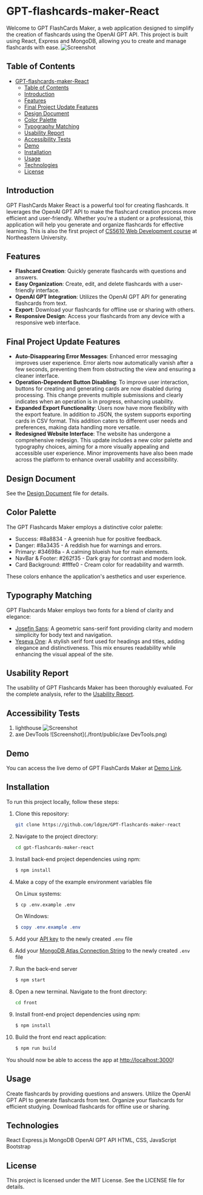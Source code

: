 # GPT-flashcards-maker-React

Welcome to GPT FlashCards Maker, a web application designed to simplify the creation of flashcards using the OpenAI GPT API. This project is built using React, Express and MongoDB, allowing you to create and manage flashcards with ease.
![Screenshot](./front/public/dashboard.gif)

## Table of Contents

- [GPT-flashcards-maker-React](#gpt-flashcards-maker-react)
  - [Table of Contents](#table-of-contents)
  - [Introduction](#introduction)
  - [Features](#features)
  - [Final Project Update Features](#final-project-update-features)
  - [Design Document](#design-document)
  - [Color Palette](#color-palette)
  - [Typography Matching](#typography-matching)
  - [Usability Report](#usability-report)
  - [Accessibility Tests](#accessibility-tests)
  - [Demo](#demo)
  - [Installation](#installation)
  - [Usage](#usage)
  - [Technologies](#technologies)
  - [License](#license)

## Introduction

GPT FlashCards Maker React is a powerful tool for creating flashcards. It leverages the OpenAI GPT API to make the flashcard creation process more efficient and user-friendly. Whether you're a student or a professional, this application will help you generate and organize flashcards for effective learning. This is also the first project of [CS5610 Web Development course](https://johnguerra.co/classes/webDevelopment_fall_2023/) at Northeastern University.

## Features

- **Flashcard Creation**: Quickly generate flashcards with questions and answers.
- **Easy Organization**: Create, edit, and delete flashcards with a user-friendly interface.
- **OpenAI GPT Integration**: Utilizes the OpenAI GPT API for generating flashcards from text.
- **Export**: Download your flashcards for offline use or sharing with others.
- **Responsive Design**: Access your flashcards from any device with a responsive web interface.

## Final Project Update Features

- **Auto-Disappearing Error Messages**: Enhanced error messaging improves user experience. Error alerts now automatically vanish after a few seconds, preventing them from obstructing the view and ensuring a cleaner interface.
- **Operation-Dependent Button Disabling**: To improve user interaction, buttons for creating and generating cards are now disabled during processing. This change prevents multiple submissions and clearly indicates when an operation is in progress, enhancing usability.
- **Expanded Export Functionality**: Users now have more flexibility with the export feature. In addition to JSON, the system supports exporting cards in CSV format. This addition caters to different user needs and preferences, making data handling more versatile.
- **Redesigned Website Interface**: The website has undergone a comprehensive redesign. This update includes a new color palette and typography choices, aiming for a more visually appealing and accessible user experience. Minor improvements have also been made across the platform to enhance overall usability and accessibility.

## Design Document

See the [Design Document](./deisgn-document.md) file for details.

## Color Palette

The GPT Flashcards Maker employs a distinctive color palette:

- Success: #8a8834 - A greenish hue for positive feedback.
- Danger: #8a3435 - A reddish hue for warnings and errors.
- Primary: #34698a - A calming blueish hue for main elements.
- NavBar & Footer: #262f35 - Dark gray for contrast and modern look.
- Card Background: #ffffe0 - Cream color for readability and warmth.

These colors enhance the application's aesthetics and user experience.

## Typography Matching

GPT Flashcards Maker employs two fonts for a blend of clarity and elegance:

- [Josefin Sans](https://fonts.google.com/specimen/Josefin+Sans): A geometric sans-serif font providing clarity and modern simplicity for body text and navigation.
- [Yeseva One](https://fonts.google.com/specimen/Yeseva+One): A stylish serif font used for headings and titles, adding elegance and distinctiveness.
  This mix ensures readability while enhancing the visual appeal of the site.

## Usability Report

The usability of GPT Flashcards Maker has been thoroughly evaluated. For the complete analysis, refer to the [Usability Report](https://docs.google.com/document/d/1v2r-lXetH0ebWcA2A4lWNdP5FflcLiQQa0oZsX8DClk/edit?usp=sharing).

## Accessibility Tests

1. lighthouse
   ![Screenshot](./front/public/lighthouse.png)
2. axe DevTools
   ![Screenshot](./front/public/axe DevTools.png)

## Demo

You can access the live demo of GPT FlashCards Maker at [Demo Link](https://gpt-flashcards-maker-react.onrender.com/).

## Installation

To run this project locally, follow these steps:

1. Clone this repository:

   ```bash
   git clone https://github.com/ldgze/GPT-flashcards-maker-react
   ```

2. Navigate to the project directory:

   ```bash
   cd gpt-flashcards-maker-react
   ```

3. Install back-end project dependencies using npm:

   ```bash
   $ npm install
   ```

4. Make a copy of the example environment variables file

   On Linux systems:

   ```bash
   $ cp .env.example .env
   ```

   On Windows:

   ```powershell
   $ copy .env.example .env
   ```

5. Add your [API key](https://platform.openai.com/account/api-keys) to the newly created `.env` file
6. Add your [MongoDB Atlas Connection String](https://www.mongodb.com/docs/drivers/node/current/quick-start/create-a-connection-string/) to the newly created `.env` file

7. Run the back-end server

   ```bash
   $ npm start
   ```

8. Open a new terminal. Navigate to the front directory:

   ```bash
   cd front
   ```

9. Install front-end project dependencies using npm:

   ```bash
   $ npm install
   ```

10. Build the front end react application:
    ```bash
    $ npm run build
    ```

You should now be able to access the app at [http://localhost:3000](http://localhost:3000)!

## Usage

Create flashcards by providing questions and answers.
Utilize the OpenAI GPT API to generate flashcards from text.
Organize your flashcards for efficient studying.
Download flashcards for offline use or sharing.

## Technologies

React
Express.js
MongoDB
OpenAI GPT API
HTML, CSS, JavaScript
Bootstrap

## License

This project is licensed under the MIT License. See the LICENSE file for details.
